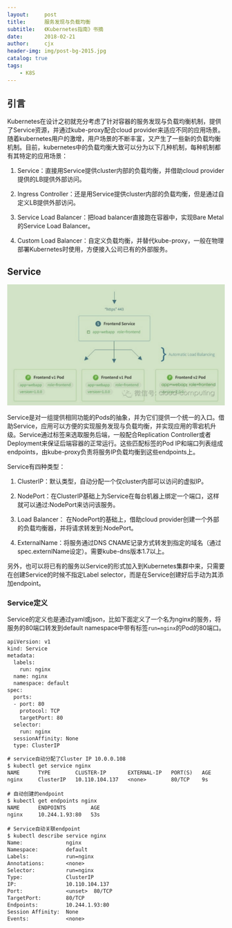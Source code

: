 ```yaml
---
layout:     post
title:      服务发现与负载均衡
subtitle:   《Kubernetes指南》书摘
date:       2018-02-21
author:     cjx
header-img: img/post-bg-2015.jpg
catalog: true
tags:
    - K8S
---
```


## 引言

Kubernetes在设计之初就充分考虑了针对容器的服务发现与负载均衡机制，提供了Service资源，并通过kube-proxy配合cloud provider来适应不同的应用场景。随着kubernetes用户的激增，用户场景的不断丰富，又产生了一些新的负载均衡机制。目前，kubernetes中的负载均衡大致可以分为以下几种机制，每种机制都有其特定的应用场景：

1. Service：直接用Service提供cluster内部的负载均衡，并借助cloud provider提供的LB提供外部访问。

2. Ingress Controller：还是用Service提供cluster内部的负载均衡，但是通过自定义LB提供外部访问。

3. Service Load Balancer：把load balancer直接跑在容器中，实现Bare Metal的Service Load Balancer。

4. Custom Load Balancer：自定义负载均衡，并替代kube-proxy，一般在物理部署Kubernetes时使用，方便接入公司已有的外部服务。

## Service

![](/img/service-01.png)

Service是对一组提供相同功能的Pods的抽象，并为它们提供一个统一的入口。借助Service，应用可以方便的实现服务发现与负载均衡，并实现应用的零宕机升级。Service通过标签来选取服务后端，一般配合Replication Controller或者Deployment来保证后端容器的正常运行。这些匹配标签的Pod IP和端口列表组成endpoints，由kube-proxy负责将服务IP负载均衡到这些endpoints上。

Service有四种类型：

1. ClusterIP：默认类型，自动分配一个仅cluster内部可以访问的虚拟IP。

2. NodePort：在ClusterIP基础上为Service在每台机器上绑定一个端口，这样就可以通过<NodeIP>:NodePort来访问该服务。

3. Load Balancer： 在NodePort的基础上，借助cloud provider创建一个外部的负载均衡器，并将请求转发到<NodeIP>:NodePort。

4. ExternalName：将服务通过DNS CNAME记录方式转发到指定的域名（通过spec.externlName设定）。需要kube-dns版本1.7以上。

另外，也可以将已有的服务以Service的形式加入到Kubernetes集群中来，只需要在创建Service的时候不指定Label selector，而是在Service创建好后手动为其添加endpoint。

### Service定义

Service的定义也是通过yaml或json，比如下面定义了一个名为nginx的服务，将服务的80端口转发到default namespace中带有标签```run=nginx```的Pod的80端口。

```
apiVersion: v1
kind: Service
metadata:
  labels:
    run: nginx
  name: nginx
  namespace: default
spec:
  ports:
  - port: 80
    protocol: TCP
    targetPort: 80
  selector:
    run: nginx
  sessionAffinity: None
  type: ClusterIP
```

```
# service自动分配了Cluster IP 10.0.0.108
$ kubectl get service nginx
NAME      TYPE        CLUSTER-IP       EXTERNAL-IP   PORT(S)   AGE
nginx     ClusterIP   10.110.104.137   <none>        80/TCP    9s

# 自动创建的endpoint
$ kubectl get endpoints nginx
NAME      ENDPOINTS        AGE
nginx     10.244.1.93:80   53s

# Service自动关联endpoint
$ kubectl describe service nginx
Name:              nginx
Namespace:         default
Labels:            run=nginx
Annotations:       <none>
Selector:          run=nginx
Type:              ClusterIP
IP:                10.110.104.137
Port:              <unset>  80/TCP
TargetPort:        80/TCP
Endpoints:         10.244.1.93:80
Session Affinity:  None
Events:            <none>
```